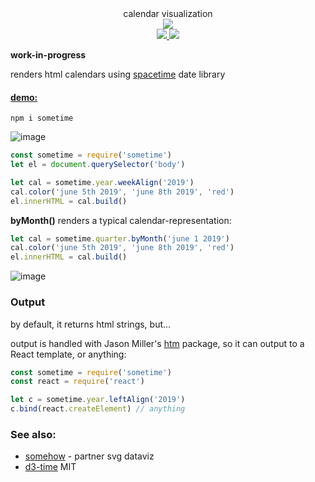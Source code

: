 <div align="center">
  <div>calendar visualization</div>
  <div>
    <img src="https://cloud.githubusercontent.com/assets/399657/23590290/ede73772-01aa-11e7-8915-181ef21027bc.png" />
  </div>
  <a href="https://npmjs.org/package/sometime">
    <img src="https://img.shields.io/npm/v/sometime.svg?style=flat-square" />
  </a>
  <a href="https://unpkg.com/sometime">
    <img src="https://badge-size.herokuapp.com/spencermountain/sometime/gh-pages/builds/sometime.min.js" />
  </a>
</div>

**work-in-progress**


renders html calendars using [spacetime](https://github.com/spencermountain/spacetime) date library

<h4><a href="https://spencermounta.in/sometime/">demo:</a></h4>

`npm i sometime`

![image](https://user-images.githubusercontent.com/399657/50604609-81a89f00-0e8d-11e9-926d-5ffa4b39f4d3.png)

```js
const sometime = require('sometime')
let el = document.querySelector('body')

let cal = sometime.year.weekAlign('2019')
cal.color('june 5th 2019', 'june 8th 2019', 'red')
el.innerHTML = cal.build()
```

**byMonth()** renders a typical calendar-representation:
```js
let cal = sometime.quarter.byMonth('june 1 2019')
cal.color('june 5th 2019', 'june 8th 2019', 'red')
el.innerHTML = cal.build()
```

![image](https://user-images.githubusercontent.com/399657/50697138-682f6080-100f-11e9-8b17-cd80640a86ee.png)

### Output
by default, it returns html strings, but...

output is handled with Jason Miller's [htm](https://github.com/developit/htm) package, so it can output to a React template, or anything:
```js
const sometime = require('sometime')
const react = require('react')

let c = sometime.year.leftAlign('2019')
c.bind(react.createElement) // anything
```



### See also:
* [somehow](https://github.com/spencermountain/somehow) - partner svg dataviz
* [d3-time](https://github.com/d3/d3-time)
MIT
